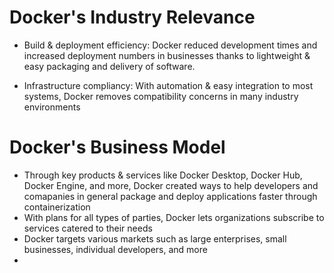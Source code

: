 # Docker's Industry Relevance

- Build & deployment efficiency: Docker reduced development times and increased deployment numbers in businesses thanks to lightweight & easy packaging and delivery of software. 

- Infrastructure compliancy: With automation & easy integration to most systems, Docker removes compatibility concerns in many industry environments


# Docker's Business Model
- Through key products & services like Docker Desktop, Docker Hub, Docker Engine, and more, Docker created ways to help developers and comapanies in general package and deploy applications faster through containerization 
- With plans for all types of parties, Docker lets organizations subscribe to services catered to their needs 
- Docker targets various markets such as large enterprises, small businesses, individual developers, and more
- 

